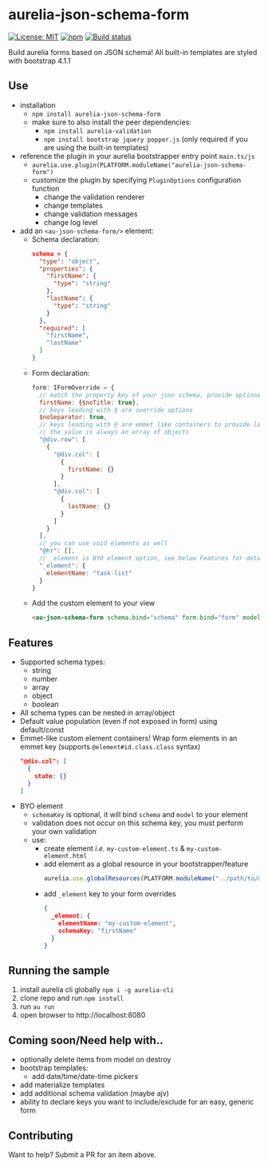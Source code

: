 # aurelia-json-schema-form
[![License: MIT](https://img.shields.io/badge/License-MIT-yellow.svg)](https://opensource.org/licenses/MIT)
[![npm](https://img.shields.io/npm/v/aurelia-json-schema-form.svg)](https://www.npmjs.com/package/aurelia-json-schema-form)
[![Build status](https://dev.azure.com/jbockle/Jbockle/_apis/build/status/aurelia-json-schema-form)](https://dev.azure.com/jbockle/Jbockle/_build/latest?definitionId=1)

Build aurelia forms based on JSON schema! All built-in templates are styled with bootstrap 4.1.1

## Use

- installation
  - `npm install aurelia-json-schema-form`
  - make sure to also install the peer dependencies: 
    - `npm install aurelia-validation`
    - `npm install bootstrap jquery popper.js` (only required if you are using the built-in templates)
- reference the plugin in your aurelia bootstrapper entry point `main.ts/js`
  - `aurelia.use.plugin(PLATFORM.moduleName("aurelia-json-schema-form")`
  - customize the plugin by specifying `PluginOptions` configuration function
    - change the validation renderer
    - change templates
    - change validation messages
    - change log level
- add an `<au-json-schema-form/>` element:
  - Schema declaration:
    ```json
    schema = {
      "type": "object",
      "properties": {
        "firstName": {
          "type": "string"
        },
        "lastName": {
          "type": "string"
        }
      },
      "required": [
        "firstName",
        "lastName"
      ]
    }
    ```
  - Form declaration:
    ```javascript
    form: IFormOverride = {
      // match the property key of your json schema, provide optional nested properties/overrides
      firstName: {$noTitle: true},
      // keys leading with $ are override options
      $noSeparator: true,
      // keys leading with @ are emmet like containers to provide layouting, see below Features for details
      // the value is always an array of objects
      "@div.row": [
        {
          "@div.col": [
            {
              firstName: {}
            }
          ],
          "@div.col": [
            {
              lastName: {}
            }
          ]
        }
      ],
      // you can use void elements as well
      "@hr": [],
      // _element is BYO element option, see below Features for details
      "_element": {
        elementName: "task-list"
      }
    }
    ```
  - Add the custom element to your view
    ```html
    <au-json-schema-form schema.bind="schema" form.bind="form" model.two-way="model" options.bind="{validateOnRender: true}"></au-json-schema-form>
    ```

## Features

- Supported schema types:
  - string
  - number
  - array
  - object
  - boolean
- All schema types can be nested in array/object
- Default value population (even if not exposed in form) using default/const
- Emmet-like custom element containers! Wrap form elements in an emmet key (supports `@element#id.class.class` syntax)
  ```json
  "@div.col": [
    {
      state: {}
    }
  ]
  ```
- BYO element
  - `schemaKey` is optional, it will bind `schema` and `model` to your element
  - validation does not occur on this schema key, you must perform your own validation
  - use:
    - create element _i.e._ `my-custom-element.ts` & `my-custom-element.html`
    - add element as a global resource in your bootstrapper/feature 
      ```javascript
      aurelia.use.globalResources(PLATFORM.moduleName("../path/to/my-custom-element"))
      ```
    - add `_element` key to your form overrides
      ```json
      {
        _element: {
          elementName: "my-custom-element",
          schemaKey: "firstName"
        }
      }
      ```

## Running the sample

1. install aurelia cli globally `npm i -g aurelia-cli`
2. clone repo and run `npm install`
3. run `au run`
4. open browser to http://localhost:8080

## Coming soon/Need help with..

- optionally delete items from model on destroy
- bootstrap templates:
  - add date/time/date-time pickers
- add materialize templates
- add additional schema validation (maybe ajv)
- ability to declare keys you want to include/exclude for an easy, generic form

## Contributing

Want to help? Submit a PR for an item above.
